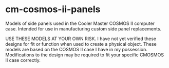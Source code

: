 # cm-cosmos-ii-panels
Models of side panels used in the Cooler Master COSMOS II computer case. Intended for use in manufacturing custom side panel replacements.

USE THESE MODELS AT YOUR OWN RISK. I have not yet verified these designs for fit or function when used to create a physical object. These models are based on the COSMOS II case I have in my possession. Modifications to the design may be required to fit your specific CMOSMOS II case correctly.
